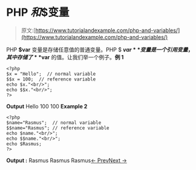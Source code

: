 # PHP $和$$变量

> 原文:[https://www.tutorialandexample.com/php-and-variables/](https://www.tutorialandexample.com/php-and-variables/)

PHP **$var** 变量是存储任意值的普通变量。PHP $ **$var** 变量是一个引用变量，其中存储了 **$var** 的值。让我们举一个例子。**例 1**

```
<?php
$x = "Hello";  // normal variable
$$x = 100;  // reference variable
echo $x."<br/>";  
echo $$x."<br/>";
?>
```

**Output** Hello 100 100 **Example 2**

```
<?php
$name="Rasmus";  // normal variable
$$name="Rasmus"; // reference variable
echo $name."<br/>";
echo $$name."<br/>";
echo $Rasmus;
?>
```

**Output :** Rasmus Rasmus Rasmus[← Prev](https://www.tutorialandexample.com/php-variables)[Next →](https://www.tutorialandexample.com/php-super-global-variables)